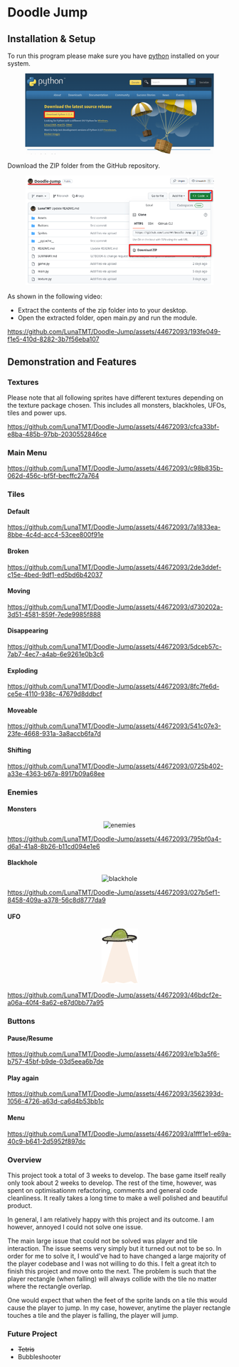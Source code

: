 # Doodle Jump

## Installation & Setup

To run this program please make sure you have [python](https://www.python.org/downloads/) installed on your system.

<div align="center">

<figure><img src=".gitbook/assets/image.png" alt=""><figcaption></figcaption></figure>

</div>

Download the ZIP folder from the GitHub repository.

<div align="center">

<figure><img src=".gitbook/assets/image (1).png" alt=""><figcaption></figcaption></figure>

</div>

As shown in the following video:

* Extract the contents of the zip folder into to your desktop.
* Open the extracted folder, open main.py and run the module.

https://github.com/LunaTMT/Doodle-Jump/assets/44672093/193fe049-f1e5-410d-8282-3b7f56eba107

## Demonstration and Features

### Textures

Please note that all following sprites have different textures depending on the texture package chosen. This includes all monsters, blackholes, UFOs, tiles and power ups.

https://github.com/LunaTMT/Doodle-Jump/assets/44672093/cfca33bf-e8ba-485b-97bb-2030552846ce

### Main Menu

https://github.com/LunaTMT/Doodle-Jump/assets/44672093/c98b835b-062d-456c-bf5f-becffc27a764

### Tiles

#### Default

https://github.com/LunaTMT/Doodle-Jump/assets/44672093/7a1833ea-8bbe-4c4d-acc4-53cee800f91e

#### Broken

https://github.com/LunaTMT/Doodle-Jump/assets/44672093/2de3ddef-c15e-4bed-9df1-ed5bd6b42037

#### Moving

https://github.com/LunaTMT/Doodle-Jump/assets/44672093/d730202a-3d51-4581-859f-7ede9985f888

#### Disappearing

https://github.com/LunaTMT/Doodle-Jump/assets/44672093/5dceb57c-7ab7-4ec7-a4ab-6e9261e0b3c6

#### Exploding

https://github.com/LunaTMT/Doodle-Jump/assets/44672093/8fc7fe6d-ce5e-4110-938c-47679d8ddbcf

#### Moveable

https://github.com/LunaTMT/Doodle-Jump/assets/44672093/541c07e3-23fe-4668-931a-3a8accb6fa7d

#### Shifting

https://github.com/LunaTMT/Doodle-Jump/assets/44672093/0725b402-a33e-4363-b67a-8917b09a68ee

### Enemies

#### Monsters

<div align="center">

<img src="https://github.com/LunaTMT/Doodle-Jump/assets/44672093/a3d2d224-35c8-4cb1-8e5a-374647f45f2c" alt="enemies">

</div>

https://github.com/LunaTMT/Doodle-Jump/assets/44672093/795bf0a4-d6a1-41a8-8b26-b11cd094e1e6

#### Blackhole

<div align="center">

<img src="https://github.com/LunaTMT/Doodle-Jump/assets/44672093/f97a6fc6-edee-4eec-90a2-45ff49690d64" alt="blackhole">

</div>

https://github.com/LunaTMT/Doodle-Jump/assets/44672093/027b5ef1-8458-409a-a378-56c8d8777da9

#### UFO

<div align="center">

<figure><img src=".gitbook/assets/ufo.png" alt=""><figcaption></figcaption></figure>

</div>

https://github.com/LunaTMT/Doodle-Jump/assets/44672093/46bdcf2e-a06a-40f4-8a62-e87d0bb77a95

### Buttons

#### Pause/Resume

https://github.com/LunaTMT/Doodle-Jump/assets/44672093/e1b3a5f6-b757-45bf-b9de-03d5eea6b7de

#### Play again

https://github.com/LunaTMT/Doodle-Jump/assets/44672093/3562393d-1056-4726-a63d-ca6d4b53bb1c

#### Menu

https://github.com/LunaTMT/Doodle-Jump/assets/44672093/a1fff1e1-e69a-40c9-b641-2d5952f897dc

### Overview

This project took a total of 3 weeks to develop. The base game itself really only took about 2 weeks to develop. The rest of the time, however, was spent on optimisationm refactoring, comments and general code cleanliness. It really takes a long time to make a well polished and beautiful product.

In general, I am relatively happy with this project and its outcome. I am however, annoyed I could not solve one issue.

The main large issue that could not be solved was player and tile interaction. The issue seems very simply but it turned out not to be so. In order for me to solve it, I would've had to have changed a large majority of the player codebase and I was not willing to do this. I felt a great itch to finish this project and move onto the next. The problem is such that the player rectangle (when falling) will always collide with the tile no matter where the rectangle overlap.

One would expect that when the feet of the sprite lands on a tile this would cause the player to jump. In my case, however, anytime the player rectangle touches a tile and the player is falling, the player will jump.

### Future Project

* ~~Tetris~~
* Bubbleshooter
